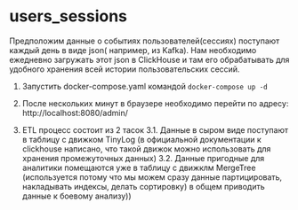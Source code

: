 # users_sessions
Предположим данные о событиях пользователей(сессиях) поступают каждый день в виде json( например, из Kafka). Нам необходимо ежедневно загружать этот json в ClickHouse и там его обрабатывать для удобного хранения всей истории пользовательских сессий.

1. Запустить docker-compose.yaml командой `docker-compose up -d`
2. После нескольких минут в браузере необходимо перейти по адресу:  
http://localhost:8080/admin/  

3. ETL процесс состоит из 2 тасок
  3.1. Данные в сыром виде поступают в таблицу с движком TinyLog (в официальной документации к clickhouse написано, что такой движок можно использовать для хранения промежуточных данных)
  3.2. Данные пригодные для аналитики помещаются уже в таблицу с движклм MergeTree (используется потому что мы можем сразу данные партицировать, накладывать индексы, делать сортировку) в общем приводить данные к боевому анализу))

